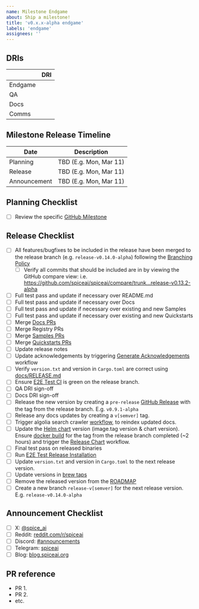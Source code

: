 ```yaml
---
name: Milestone Endgame
about: Ship a milestone!
title: 'v0.x.x-alpha endgame'
labels: 'endgame'
assignees: ''
---
```


## DRIs

|         | DRI               |
| ------- | ----------------- |
| Endgame | <GitHub Username> |
| QA      | <GitHub Username> |
| Docs    | <GitHub Username> |
| Comms   | <GitHub Username> |

## Milestone Release Timeline

| Date         | Description            |
| ------------ | ---------------------- |
| Planning     | TBD (E.g. Mon, Mar 11) |
| Release      | TBD (E.g. Mon, Mar 11) |
| Announcement | TBD (E.g. Mon, Mar 11) |

## Planning Checklist

- [ ] Review the specific [GitHub Milestone](https://github.com/spiceai/spiceai/milestones)

## Release Checklist

- [ ] All features/bugfixes to be included in the release have been merged to the release branch (e.g. `release-v0.14.0-alpha`) following the [Branching Policy]
  - [ ] Verify all commits that should be included are in by viewing the GitHub compare view: i.e. https://github.com/spiceai/spiceai/compare/trunk...release-v0.13.2-alpha
- [ ] Full test pass and update if necessary over README.md
- [ ] Full test pass and update if necessary over Docs
- [ ] Full test pass and update if necessary over existing and new Samples
- [ ] Full test pass and update if necessary over existing and new Quickstarts
- [ ] Merge [Docs PRs](https://github.com/spiceai/docs/pulls)
- [ ] Merge Registry PRs
- [ ] Merge [Samples PRs](https://github.com/spiceai/samples/pulls)
- [ ] Merge [Quickstarts PRs](https://github.com/spiceai/quickstarts/pulls)
- [ ] Update release notes
- [ ] Update acknowledgements by triggering [Generate Acknowledgements](https://github.com/spiceai/spiceai/actions/workflows/generate_acknowledgements.yml) workflow
- [ ] Verify `version.txt` and version in `Cargo.toml` are correct using [docs/RELEASE.md](https://github.com/spiceai/spiceai/blob/trunk/docs/RELEASE.md#version-update)
- [ ] Ensure [E2E Test CI](https://github.com/spiceai/spiceai/actions/workflows/e2e_test_ci.yml) is green on the release branch.
- [ ] QA DRI sign-off
- [ ] Docs DRI sign-off
- [ ] Release the new version by creating a `pre-release` [GitHub Release](https://github.com/spiceai/spiceai/releases/new) with the tag from the release branch. E.g. `v0.9.1-alpha`
- [ ] Release any docs updates by creating a `v[semver]` tag.
- [ ] Trigger algolia search crawler [workflow](https://github.com/spiceai/docs/actions/workflows/trigger_search_reindex.yml), to reindex updated docs.
- [ ] Update the [Helm chart](https://github.com/spiceai/spiceai/blob/trunk/deploy/chart) version (image.tag version & chart version). Ensure [docker build](https://github.com/spiceai/spiceai/actions/workflows/spiced_docker.yml) for the tag from the release branch completed (~2 hours) and trigger the [Release Chart](https://github.com/spiceai/helm-charts/actions/workflows/release.yml) workflow.
- [ ] Final test pass on released binaries
- [ ] Run [E2E Test Release Installation](https://github.com/spiceai/spiceai/actions/workflows/e2e_test_release_install.yml)
- [ ] Update `version.txt` and version in `Cargo.toml` to the next release version.
- [ ] Update versions in [brew taps](https://github.com/spiceai/homebrew-spiceai)
- [ ] Remove the released version from the [ROADMAP](https://github.com/spiceai/spiceai/blob/trunk/docs/ROADMAP.md)
- [ ] Create a new branch `release-v[semver]` for the next release version. E.g. `release-v0.14.0-alpha`

## Announcement Checklist

- [ ] X: [@spice_ai](https://twitter.com/spice_ai)
- [ ] Reddit: [reddit.com/r/spiceai](https://reddit.com/r/spiceai)
- [ ] Discord: [#announcements](https://discord.gg/zv8ahzZVpf)
- [ ] Telegram: [spiceai](https://t.me/spiceai)
- [ ] Blog: [blog.spiceai.org](https://blog.spiceai.org)

## PR reference

- PR 1.
- PR 2.
- etc.

[Branching Policy]: https://github.com/spiceai/spiceai/blob/trunk/docs/RELEASE.md